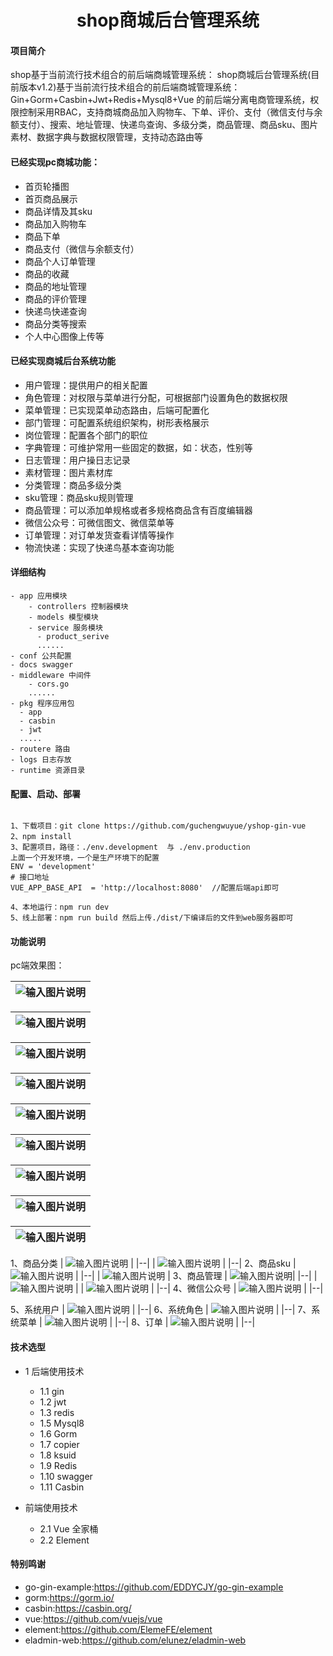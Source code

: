 <h1 style="text-align: center">shop商城后台管理系统</h1>




#### 项目简介
shop基于当前流行技术组合的前后端商城管理系统： shop商城后台管理系统(目前版本v1.2)基于当前流行技术组合的前后端商城管理系统：
Gin+Gorm+Casbin+Jwt+Redis+Mysql8+Vue 的前后端分离电商管理系统，权限控制采用RBAC，支持商城商品加入购物车、下单、评价、支付（微信支付与余额支付）、搜索、地址管理、快递鸟查询、多级分类，商品管理、商品sku、图片素材、数据字典与数据权限管理，支持动态路由等

#### 已经实现pc商城功能：
- 首页轮播图
- 首页商品展示
- 商品详情及其sku
- 商品加入购物车
- 商品下单
- 商品支付（微信与余额支付）
- 商品个人订单管理
- 商品的收藏
- 商品的地址管理
- 商品的评价管理
- 快递鸟快递查询
- 商品分类等搜索
- 个人中心图像上传等


####  已经实现商城后台系统功能
- 用户管理：提供用户的相关配置 
- 角色管理：对权限与菜单进行分配，可根据部门设置角色的数据权限 
- 菜单管理：已实现菜单动态路由，后端可配置化 
- 部门管理：可配置系统组织架构，树形表格展示 
- 岗位管理：配置各个部门的职位 
- 字典管理：可维护常用一些固定的数据，如：状态，性别等 
- 日志管理：用户操日志记录 
- 素材管理：图片素材库 <br>
- 分类管理：商品多级分类 <br>
- sku管理：商品sku规则管理 <br>
- 商品管理：可以添加单规格或者多规格商品含有百度编辑器 <br>
- 微信公众号：可微信图文、微信菜单等 <br>
- 订单管理：对订单发货查看详情等操作
- 物流快递：实现了快递鸟基本查询功能

#### 详细结构

```
- app 应用模块
    - controllers 控制器模块
    - models 模型模块
    - service 服务模块
      - product_serive
      ......
- conf 公共配置
- docs swagger
- middleware 中间件
	- cors.go 
	......
- pkg 程序应用包
  - app
  - casbin
  - jwt
  .....
- routere 路由
- logs 日志存放
- runtime 资源目录
```
#### 配置、启动、部署
```

1、下载项目：git clone https://github.com/guchengwuyue/yshop-gin-vue
2、npm install
3、配置项目，路径：./env.development  与 ./env.production 
上面一个开发环境，一个是生产环境下的配置
ENV = 'development'
# 接口地址
VUE_APP_BASE_API  = 'http://localhost:8080'  //配置后端api即可

4、本地运行：npm run dev
5、线上部署：npm run build 然后上传./dist/下编译后的文件到web服务器即可
```

#### 功能说明
pc端效果图：

| ![输入图片说明](%E5%BE%AE%E4%BF%A1%E5%9B%BE%E7%89%87_202205071646055.jpg) |
|--|

| ![输入图片说明](%E5%BE%AE%E4%BF%A1%E5%9B%BE%E7%89%87_202205071646056.jpg) |
|--|

| ![输入图片说明](https://gitee.com/guchengwuyue/yshop-gin-book/raw/master/pc03.png "suicai.png") |
|--|

| ![输入图片说明](https://gitee.com/guchengwuyue/yshop-gin-book/raw/master/pc04.png "suicai.png") |
|--|

| ![输入图片说明](%E5%BE%AE%E4%BF%A1%E5%9B%BE%E7%89%87_20220507164605.jpg) |
|--|

| ![输入图片说明](%E5%BE%AE%E4%BF%A1%E5%9B%BE%E7%89%87_202205071646051.jpg) |
|--|

| ![输入图片说明](%E5%BE%AE%E4%BF%A1%E5%9B%BE%E7%89%87_202205071646052.jpg) |
|--|

| ![输入图片说明](%E5%BE%AE%E4%BF%A1%E5%9B%BE%E7%89%87_202205071646053.jpg) |
|--|


| ![输入图片说明](%E5%BE%AE%E4%BF%A1%E5%9B%BE%E7%89%87_202205071646054.jpg) |
|--|

1、商品分类
| ![输入图片说明](https://images.gitee.com/uploads/images/2021/1009/110639_af31d4e3_477893.png "shop1.png") |
|--|
| ![输入图片说明](https://images.gitee.com/uploads/images/2021/1009/110741_52c0ec39_477893.png "fenlei2.png") |
|--|
2、商品sku
| ![输入图片说明](https://images.gitee.com/uploads/images/2021/1009/110820_ca7f0034_477893.png "guige1.png") |
|--|
| ![输入图片说明](https://images.gitee.com/uploads/images/2021/1009/110830_c5221dae_477893.png "guige2.png") |
3、商品管理
|  ![输入图片说明](https://images.gitee.com/uploads/images/2021/1009/110908_81785443_477893.png "shangpin1.png")|
|--|
| ![输入图片说明](https://images.gitee.com/uploads/images/2021/1009/110917_2dbcfe03_477893.png "shangpin2.png") |
| ![输入图片说明](https://images.gitee.com/uploads/images/2021/1009/110938_0aee30d6_477893.png "shangpin3.png") |
|--|
4、微信公众号
| ![输入图片说明](weixin00.png)  |
|--|

5、系统用户
| ![输入图片说明](https://images.gitee.com/uploads/images/2021/1009/111101_7cc3c7f0_477893.png "yonghu.png") |
|--|
6、系统角色
| ![输入图片说明](https://images.gitee.com/uploads/images/2021/1009/111136_bdc744be_477893.png "juese.png") |
|--|
7、系统菜单
| ![输入图片说明](https://images.gitee.com/uploads/images/2021/1009/111202_9ffbd62a_477893.png "caidan1.png") |
|--|
8、订单
| ![输入图片说明](https://gitee.com/guchengwuyue/yshop-gin-book/raw/master/h1.png "caidan1.png") |
|--|

#### 技术选型
* 1 后端使用技术
    * 1.1 gin
    * 1.2 jwt
    * 1.3 redis
    * 1.5 Mysql8
    * 1.6 Gorm
    * 1.7 copier
    * 1.8 ksuid
    * 1.9 Redis
    * 1.10 swagger
    * 1.11 Casbin
        
* 前端使用技术
    * 2.1 Vue 全家桶
    * 2.2 Element

#### 特别鸣谢

- go-gin-example:https://github.com/EDDYCJY/go-gin-example
- gorm:https://gorm.io/
- casbin:https://casbin.org/
- vue:https://github.com/vuejs/vue
- element:https://github.com/ElemeFE/element
- eladmin-web:https://github.com/elunez/eladmin-web

